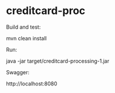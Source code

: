 # creditcard-proc

Build and test:

mvn clean install

Run:

java -jar target/creditcard-processing-1.jar

Swagger:

http://localhost:8080

